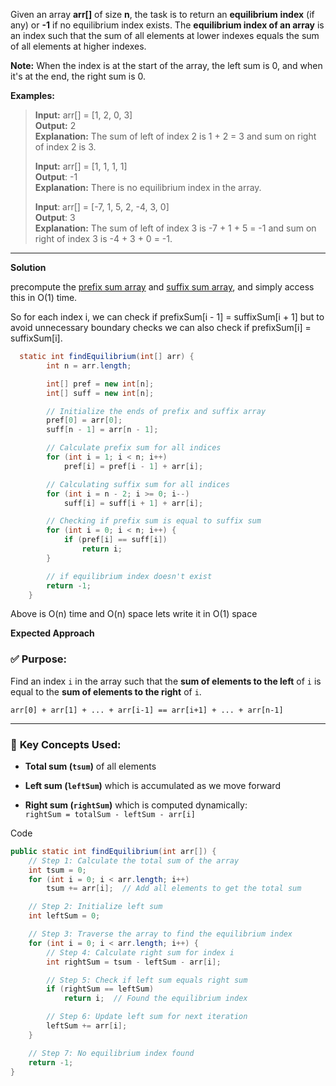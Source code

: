 Given an array ****arr[]**** of size ****n****, the task is to return an ****equilibrium**** ****index**** (if any) or ****-1**** if no equilibrium index exists. The ****equilibrium index of an array**** is an index such that the sum of all elements at lower indexes equals the sum of all elements at higher indexes.

****Note:**** When the index is at the start of the array, the left sum is 0, and when it's at the end, the right sum is 0.

****Examples:****

> ****Input:**** arr[] = [1, 2, 0, 3]  
> ****Output:**** 2  
> ****Explanation:**** The sum of left of index 2 is 1 + 2 = 3 and sum on right of index 2 is 3.
> 
> ****Input:**** arr[] = [1, 1, 1, 1]  
> ****Output****: -1  
> ****Explanation:**** There is no equilibrium index in the array.
> 
> ****Input****: arr[] = [-7, 1, 5, 2, -4, 3, 0]  
> ****Output****: 3  
> ****Explanation:**** The sum of left of index 3 is -7 + 1 + 5 = -1 and sum on right of index 3 is -4 + 3 + 0 = -1.

-------------------------------------------------
**Solution**

precompute the [prefix sum array](https://www.geeksforgeeks.org/prefix-sum-array-implementation-applications-competitive-programming/) and [suffix sum array](https://www.geeksforgeeks.org/suffix-sum-array/), and simply access this in O(1) time.

So for each index i, we can check if prefixSum[i - 1] = suffixSum[i + 1] but to avoid unnecessary boundary checks we can also check if prefixSum[i] = suffixSum[i].

```java
  static int findEquilibrium(int[] arr) {
        int n = arr.length;

        int[] pref = new int[n];
        int[] suff = new int[n];

        // Initialize the ends of prefix and suffix array
        pref[0] = arr[0];
        suff[n - 1] = arr[n - 1];

        // Calculate prefix sum for all indices
        for (int i = 1; i < n; i++) 
            pref[i] = pref[i - 1] + arr[i];

        // Calculating suffix sum for all indices
        for (int i = n - 2; i >= 0; i--) 
            suff[i] = suff[i + 1] + arr[i];

        // Checking if prefix sum is equal to suffix sum
        for (int i = 0; i < n; i++) {
            if (pref[i] == suff[i]) 
                return i;
        }

        // if equilibrium index doesn't exist
        return -1;
    }
```

Above is O(n) time and O(n) space  lets write it in O(1) space

**Expected Approach**

### ✅ **Purpose:**

Find an index `i` in the array such that the **sum of elements to the left** of `i` is equal to the **sum of elements to the right** of `i`.

`arr[0] + arr[1] + ... + arr[i-1] == arr[i+1] + ... + arr[n-1]`

---

### 🧠 **Key Concepts Used:**

- **Total sum (`tsum`)** of all elements
    
- **Left sum (`leftSum`)** which is accumulated as we move forward
    
- **Right sum (`rightSum`)** which is computed dynamically:  
    `rightSum = totalSum - leftSum - arr[i]`

Code
```java
public static int findEquilibrium(int arr[]) {
    // Step 1: Calculate the total sum of the array
    int tsum = 0;
    for (int i = 0; i < arr.length; i++)
        tsum += arr[i];  // Add all elements to get the total sum

    // Step 2: Initialize left sum
    int leftSum = 0;

    // Step 3: Traverse the array to find the equilibrium index
    for (int i = 0; i < arr.length; i++) {
        // Step 4: Calculate right sum for index i
        int rightSum = tsum - leftSum - arr[i];

        // Step 5: Check if left sum equals right sum
        if (rightSum == leftSum)
            return i;  // Found the equilibrium index

        // Step 6: Update left sum for next iteration
        leftSum += arr[i];
    }

    // Step 7: No equilibrium index found
    return -1;
}

```